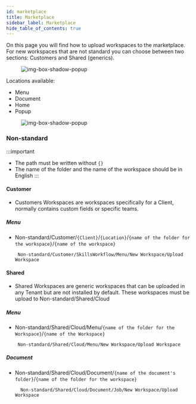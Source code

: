```yaml
---
id: marketplace
title: Marketplace
sidebar_label: Marketplace
hide_table_of_contents: true
---
```


On this page you will find how to upload workspaces to the marketplace.
For new workspaces that are not standard you can choose between two sections: Customers and Shared (generics).

<figure>

![img-box-shadow-popup](/img/marketplace/path-to-upload-new-workspace.png)

</figure>

Locations available:

- Menu
- Document
- Home
- Popup

<figure>

![img-box-shadow-popup](/img/marketplace/folders-structure-VsCode.png)

</figure>

### Non-standard

:::important

- The path must be written without `{}`
- The name of the folder and the name of the workspace should be in English
  :::

#### Customer

- Customers Workspaces are workspaces specifically for a Client, normally contains custom fields or specific teams.

##### Menu

- Non-standard/Customer/`{Client}`/`{Location}`/`{name of the folder for the workspace}`/`{name of the workspace}`

       Non-standard/Customer/SkillsWorkflow/Menu/New Workspace/Upload Workspace

#### Shared

- Shared Workspaces are generic workspaces that can be uploaded in any Tenant but are not installed by default.
  These workspaces must be upload to Non-standard/Shared/Cloud

##### Menu

- Non-standard/Shared/Cloud/Menu/`{name of the folder for the Workspace}`/`{name of the Workspace}`

       Non-standard/Shared/Cloud/Menu/New Workspace/Upload Workspace

##### Document

- Non-standard/Shared/Cloud/Document/`{name of the document's folder}`/`{name of the folder for the workspace}`

        Non-standard/Shared/Cloud/Document/Job/New Workspace/Upload Workspace
